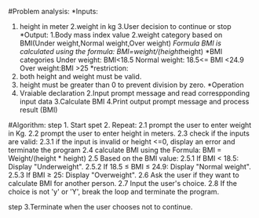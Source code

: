 #Problem analysis:
*Inputs:
1. height in meter
2.weight in kg
3.User decision to continue or stop
*Output:
1.Body mass index value
2.weight category based on BMI(Under weight,Normal weight,Over weight)
 *Formula
BMI is calculated using the formula: BMI=weight/(height*height)
*BMI categories
Under weight: BMI<18.5
Normal weight: 18.5<= BMI <24.9
Over weight:BMI >25
*restriction:
 1. both height and weight must be valid.
 2. height must be greater than 0 to prevent division by zero.
*Operation
1. Vraiable declaration
2.Input prompt message and read correspponding input data
3.Calculate BMI
4.Print output prompt message and process result (BMI)

#Algorithm:
  step 1. Start
  spet 2. Repeat: 
   2.1 prompt the user to enter weight in Kg.
   2.2 prompt the user to enter height in meters.
   2.3 check if the inputs are valid:
       2.3.1 if the input is invalid or height <=0, display an error and terminate the program
   2.4 calculate BMI using the Formula: BMI = Weight/(height * height)
   2.5 Based on the BMI value:
       2.5.1 If BMI < 18.5: Display "Underweight".
       2.5.2 If 18.5 ≤ BMI ≤ 24.9: Display "Normal weight".
       2.5.3 If BMI ≥ 25: Display "Overweight".
  2.6 Ask the user if they want to calculate BMI for another person.
  2.7 Input the user's choice.
  2.8 If the choice is not 'y' or 'Y', break the loop and terminate the 
       program.
 
  step 3.Terminate when the user chooses not to continue.
